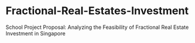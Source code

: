 # Fractional-Real-Estates-Investment
School Project Proposal: Analyzing the Feasibility of Fractional Real Estate Investment in Singapore
